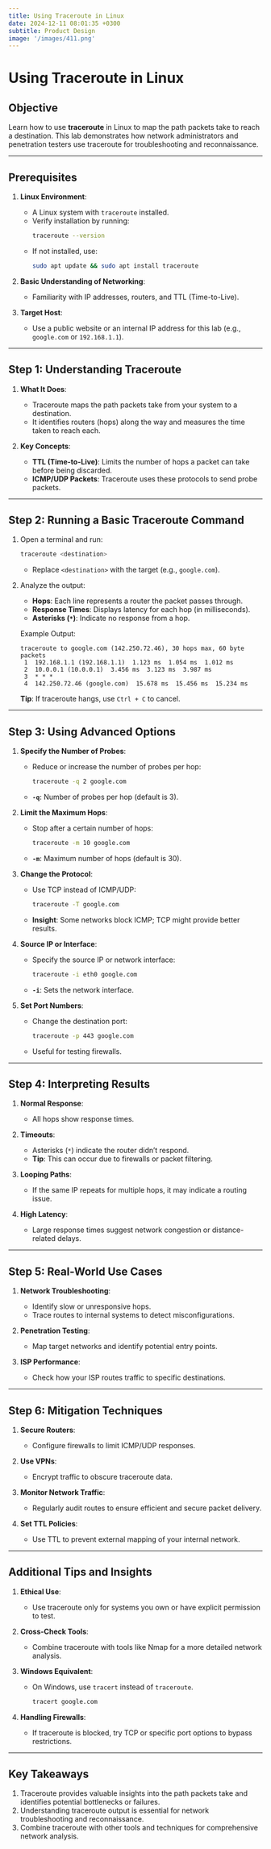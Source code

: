 ```yaml
---
title: Using Traceroute in Linux
date: 2024-12-11 08:01:35 +0300
subtitle: Product Design
image: '/images/411.png'
---
```

# Using Traceroute in Linux

## **Objective**
Learn how to use **traceroute** in Linux to map the path packets take to reach a destination. This lab demonstrates how network administrators and penetration testers use traceroute for troubleshooting and reconnaissance.

---

## **Prerequisites**
1. **Linux Environment**:
   - A Linux system with `traceroute` installed.
   - Verify installation by running:
     ```bash
     traceroute --version
     ```
   - If not installed, use:
     ```bash
     sudo apt update && sudo apt install traceroute
     ```

2. **Basic Understanding of Networking**:
   - Familiarity with IP addresses, routers, and TTL (Time-to-Live).

3. **Target Host**:
   - Use a public website or an internal IP address for this lab (e.g., `google.com` or `192.168.1.1`).

---

## **Step 1: Understanding Traceroute**
1. **What It Does**:
   - Traceroute maps the path packets take from your system to a destination.
   - It identifies routers (hops) along the way and measures the time taken to reach each.

2. **Key Concepts**:
   - **TTL (Time-to-Live)**: Limits the number of hops a packet can take before being discarded.
   - **ICMP/UDP Packets**: Traceroute uses these protocols to send probe packets.

---

## **Step 2: Running a Basic Traceroute Command**
1. Open a terminal and run:
   ```bash
   traceroute <destination>
   ```
   - Replace `<destination>` with the target (e.g., `google.com`).

2. Analyze the output:
   - **Hops**: Each line represents a router the packet passes through.
   - **Response Times**: Displays latency for each hop (in milliseconds).
   - **Asterisks (`*`)**: Indicate no response from a hop.

   Example Output:
   ```
   traceroute to google.com (142.250.72.46), 30 hops max, 60 byte packets
    1  192.168.1.1 (192.168.1.1)  1.123 ms  1.054 ms  1.012 ms
    2  10.0.0.1 (10.0.0.1)  3.456 ms  3.123 ms  3.987 ms
    3  * * *
    4  142.250.72.46 (google.com)  15.678 ms  15.456 ms  15.234 ms
   ```

   **Tip**: If traceroute hangs, use `Ctrl + C` to cancel.

---

## **Step 3: Using Advanced Options**
1. **Specify the Number of Probes**:
   - Reduce or increase the number of probes per hop:
     ```bash
     traceroute -q 2 google.com
     ```
   - **`-q`**: Number of probes per hop (default is 3).

2. **Limit the Maximum Hops**:
   - Stop after a certain number of hops:
     ```bash
     traceroute -m 10 google.com
     ```
   - **`-m`**: Maximum number of hops (default is 30).

3. **Change the Protocol**:
   - Use TCP instead of ICMP/UDP:
     ```bash
     traceroute -T google.com
     ```
   - **Insight**: Some networks block ICMP; TCP might provide better results.

4. **Source IP or Interface**:
   - Specify the source IP or network interface:
     ```bash
     traceroute -i eth0 google.com
     ```
   - **`-i`**: Sets the network interface.

5. **Set Port Numbers**:
   - Change the destination port:
     ```bash
     traceroute -p 443 google.com
     ```
   - Useful for testing firewalls.

---

## **Step 4: Interpreting Results**
1. **Normal Response**:
   - All hops show response times.

2. **Timeouts**:
   - Asterisks (`*`) indicate the router didn’t respond.
   - **Tip**: This can occur due to firewalls or packet filtering.

3. **Looping Paths**:
   - If the same IP repeats for multiple hops, it may indicate a routing issue.

4. **High Latency**:
   - Large response times suggest network congestion or distance-related delays.

---

## **Step 5: Real-World Use Cases**
1. **Network Troubleshooting**:
   - Identify slow or unresponsive hops.
   - Trace routes to internal systems to detect misconfigurations.

2. **Penetration Testing**:
   - Map target networks and identify potential entry points.

3. **ISP Performance**:
   - Check how your ISP routes traffic to specific destinations.

---

## **Step 6: Mitigation Techniques**
1. **Secure Routers**:
   - Configure firewalls to limit ICMP/UDP responses.

2. **Use VPNs**:
   - Encrypt traffic to obscure traceroute data.

3. **Monitor Network Traffic**:
   - Regularly audit routes to ensure efficient and secure packet delivery.

4. **Set TTL Policies**:
   - Use TTL to prevent external mapping of your internal network.

---

## **Additional Tips and Insights**
1. **Ethical Use**:
   - Use traceroute only for systems you own or have explicit permission to test.

2. **Cross-Check Tools**:
   - Combine traceroute with tools like Nmap for a more detailed network analysis.

3. **Windows Equivalent**:
   - On Windows, use `tracert` instead of `traceroute`.
     ```cmd
     tracert google.com
     ```

4. **Handling Firewalls**:
   - If traceroute is blocked, try TCP or specific port options to bypass restrictions.

---

## **Key Takeaways**
1. Traceroute provides valuable insights into the path packets take and identifies potential bottlenecks or failures.
2. Understanding traceroute output is essential for network troubleshooting and reconnaissance.
3. Combine traceroute with other tools and techniques for comprehensive network analysis.
